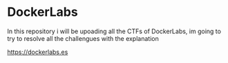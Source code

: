 # DockerLabs

In this repository i will be upoading all the CTFs of DockerLabs, im going to try to resolve all the challengues with the explanation

https://dockerlabs.es

